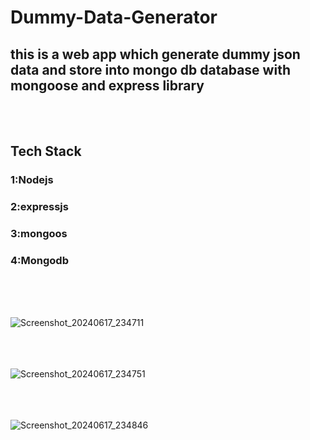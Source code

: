 # Dummy-Data-Generator
## this is a web app which generate dummy json data and store into mongo db database with mongoose and express library
</br>
</br>

## Tech Stack
### 1:Nodejs  
### 2:expressjs  
### 3:mongoos  
### 4:Mongodb
</br>
</br>
</br>

![Screenshot_20240617_234711](https://github.com/KunjanPanchal/Dummy-Data-Generator/assets/157042147/f7885eb9-8667-41d2-aeee-cae3a02f8118)
</br>
</br>
</br>
</br>

![Screenshot_20240617_234751](https://github.com/KunjanPanchal/Dummy-Data-Generator/assets/157042147/4fd92fae-01dc-4305-8621-9e12458f4cbd)
</br>
</br>
</br>
</br>

![Screenshot_20240617_234846](https://github.com/KunjanPanchal/Dummy-Data-Generator/assets/157042147/041b2f7b-12d5-494d-82a7-f0c3dddcbd2d)
